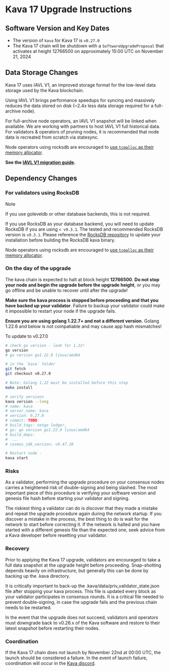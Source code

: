 # Kava 17 Upgrade Instructions

## Software Version and Key Dates

- The version of `kava` for Kava 17 is `v0.27.0`
- The Kava 17 chain will be shutdown with a `SoftwareUpgradeProposal` that
  activates at height 12766500 on approximately 15:00 UTC on November 21, 2024

## Data Storage Changes

Kava 17 uses IAVL V1, an improved storage format for the low-level data storage used by the Kava blockchain.

Using IAVL V1 brings performance speedups for syncing and massively reduces the data stored on disk (~2.4x less data storage required for a full-archive node).

For full-archive node operators, an IAVL V1 snapshot will be linked when available. We are working with partners to host IAVL V1 full historical data.
For validators & operators of pruning nodes, it is recommended that node data is recreated from scratch via statesync.

Node operators using rocksdb are encouraged to [use `tcmalloc` as their memory allocator](./iavl-v1.md#default-memory-allocator).

**See the [IAVL V1 migration guide](./iavl-v1.md).**

## Dependency Changes

### For validators using RocksDB

> [!NOTE]
> If you use goleveldb or other database backends, this is not required.

If you use RocksDB as your database backend, you will need to update RocksDB if you are using `< v9.3.1`. The tested and recommended RocksDB version is `v9.3.1`.
Please reference the [RocksDB repository](https://github.com/facebook/rocksdb/tree/v9.3.1) to update your installation before building the RocksDB kava binary.

Node operators using rocksdb are encouraged to [use `tcmalloc` as their memory allocator](https://github.com/Kava-Labs/kava/blob/v0.26.2-iavl-v1/migrate/v0_26/iavl-v1.md#default-memory-allocator).

### On the day of the upgrade

The kava chain is expected to halt at block height **12766500**. **Do not stop your node and begin the upgrade before the upgrade height**, or you may go offline and be unable to recover until after the upgrade!

**Make sure the kava process is stopped before proceeding and that you have backed up your validator**. Failure to backup your validator could make it impossible to restart your node if the upgrade fails.

**Ensure you are using golang 1.22.7+ and not a different version.** Golang 1.22.6 and below is not compatiable and may cause app hash mismatches!

To update to v0.27.0

```sh
# check go version - look for 1.22!
go version
# go version go1.22.9 linux/amd64

# in the `kava` folder
git fetch
git checkout v0.27.0

# Note: Golang 1.22 must be installed before this step
make install

# verify versions
kava version --long
# name: kava
# server_name: kava
# version: 0.27.0
# commit: TODO
# build_tags: netgo ledger,
# go: go version go1.22.9 linux/amd64
# build_deps:
#  ...
# cosmos_sdk_version: v0.47.10

# Restart node -
kava start
```

### Risks

As a validator, performing the upgrade procedure on your consensus nodes carries a heightened risk of double-signing and being slashed. The most important piece of this procedure is verifying your software version and genesis file hash before starting your validator and signing.

The riskiest thing a validator can do is discover that they made a mistake and repeat the upgrade procedure again during the network startup. If you discover a mistake in the process, the best thing to do is wait for the network to start before correcting it. If the network is halted and you have started with a different genesis file than the expected one, seek advice from a Kava developer before resetting your validator.

### Recovery

Prior to applying the Kava 17 upgrade, validators are encouraged to take a full data snapshot at the upgrade height before proceeding. Snap-shotting depends heavily on infrastructure, but generally this can be done by backing up the .kava directory.

It is critically important to back-up the .kava/data/priv_validator_state.json file after stopping your kava process. This file is updated every block as your validator participates in consensus rounds. It is a critical file needed to prevent double-signing, in case the upgrade fails and the previous chain needs to be restarted.

In the event that the upgrade does not succeed, validators and operators must downgrade back to v0.26.x of the Kava software and restore to their latest snapshot before restarting their nodes.

### Coordination

If the Kava 17 chain does not launch by November 22nd at 00:00 UTC, the launch should be considered a failure. In the event of launch failure, coordination will occur in the [Kava discord](https://discord.com/invite/kQzh3Uv).
